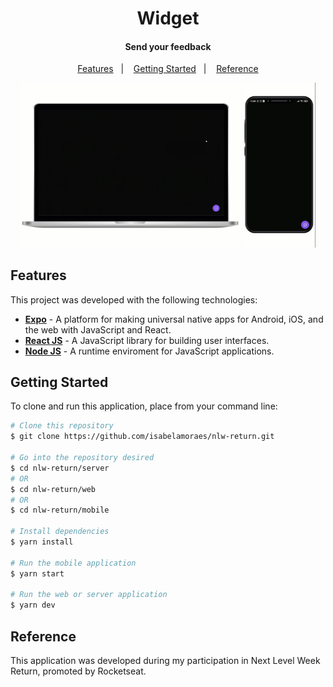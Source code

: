 ﻿<h1 align="center">
  Widget
</h1>

<h4 align="center">
  Send your feedback
</h4>

<p align="center">
  <a href="#features">Features</a>&nbsp;&nbsp;&nbsp;|&nbsp;&nbsp;&nbsp;
  <a href="#getting-started">Getting Started</a>&nbsp;&nbsp;&nbsp;|&nbsp;&nbsp;&nbsp;
  <a href="#reference">Reference</a>
</p>

<p align="center">
  <img alt="Web Application Demo" src="https://github.com/isabelamoraes/nlw-return/blob/main/demo/widget.gif?raw=true" width="70%">
  <img alt="Mobile Application Demo" src="https://github.com/isabelamoraes/nlw-return/blob/main/demo/app.gif?raw=true" width="23%">
</p>

## Features

This project was developed with the following technologies:

- **[Expo](https://expo.io/)** - A platform for making universal native apps for Android, iOS, and the web with JavaScript and React.
- **[React JS](https://reactjs.org/)** - A JavaScript library for building user interfaces.
- **[Node JS](https://nodejs.org/)** - A runtime enviroment for JavaScript applications.

## Getting Started

To clone and run this application, place from your command line:

```bash
# Clone this repository
$ git clone https://github.com/isabelamoraes/nlw-return.git

# Go into the repository desired
$ cd nlw-return/server
# OR
$ cd nlw-return/web
# OR
$ cd nlw-return/mobile

# Install dependencies
$ yarn install

# Run the mobile application
$ yarn start

# Run the web or server application
$ yarn dev

```

## Reference

This application was developed during my participation in Next Level Week Return, promoted by Rocketseat.
